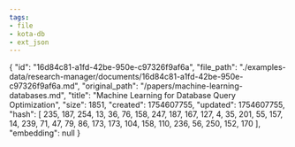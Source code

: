 ```yaml
---
tags:
- file
- kota-db
- ext_json
---
```

{
  "id": "16d84c81-a1fd-42be-950e-c97326f9af6a",
  "file_path": "./examples-data/research-manager/documents/16d84c81-a1fd-42be-950e-c97326f9af6a.md",
  "original_path": "/papers/machine-learning-databases.md",
  "title": "Machine Learning for Database Query Optimization",
  "size": 1851,
  "created": 1754607755,
  "updated": 1754607755,
  "hash": [
    235,
    187,
    254,
    13,
    36,
    76,
    158,
    247,
    187,
    167,
    127,
    4,
    35,
    201,
    55,
    157,
    14,
    239,
    71,
    47,
    79,
    86,
    173,
    173,
    104,
    158,
    110,
    236,
    56,
    250,
    152,
    170
  ],
  "embedding": null
}